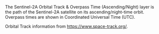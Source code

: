 The Sentinel-2A Orbital Track & Overpass Time (Ascending/Night) layer is the path of the Sentinel-2A satellite on its ascending/night-time orbit. Overpass times are shown in Coordinated Universal Time (UTC). 

Orbital Track information from <https://www.space-track.org/>.
